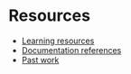 # Resources
 
- [Learning resources](learning-resources.md)
- [Documentation references](doc-references.md)
- [Past work](past-work.md)
